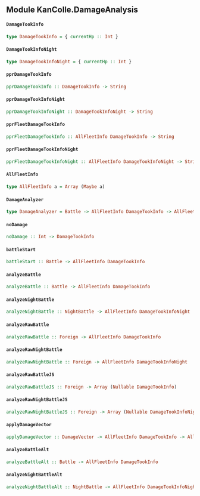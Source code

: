 ## Module KanColle.DamageAnalysis

#### `DamageTookInfo`

``` purescript
type DamageTookInfo = { currentHp :: Int }
```

#### `DamageTookInfoNight`

``` purescript
type DamageTookInfoNight = { currentHp :: Int }
```

#### `pprDamageTookInfo`

``` purescript
pprDamageTookInfo :: DamageTookInfo -> String
```

#### `pprDamageTookInfoNight`

``` purescript
pprDamageTookInfoNight :: DamageTookInfoNight -> String
```

#### `pprFleetDamageTookInfo`

``` purescript
pprFleetDamageTookInfo :: AllFleetInfo DamageTookInfo -> String
```

#### `pprFleetDamageTookInfoNight`

``` purescript
pprFleetDamageTookInfoNight :: AllFleetInfo DamageTookInfoNight -> String
```

#### `AllFleetInfo`

``` purescript
type AllFleetInfo a = Array (Maybe a)
```

#### `DamageAnalyzer`

``` purescript
type DamageAnalyzer = Battle -> AllFleetInfo DamageTookInfo -> AllFleetInfo DamageTookInfo
```

#### `noDamage`

``` purescript
noDamage :: Int -> DamageTookInfo
```

#### `battleStart`

``` purescript
battleStart :: Battle -> AllFleetInfo DamageTookInfo
```

#### `analyzeBattle`

``` purescript
analyzeBattle :: Battle -> AllFleetInfo DamageTookInfo
```

#### `analyzeNightBattle`

``` purescript
analyzeNightBattle :: NightBattle -> AllFleetInfo DamageTookInfoNight
```

#### `analyzeRawBattle`

``` purescript
analyzeRawBattle :: Foreign -> AllFleetInfo DamageTookInfo
```

#### `analyzeRawNightBattle`

``` purescript
analyzeRawNightBattle :: Foreign -> AllFleetInfo DamageTookInfoNight
```

#### `analyzeRawBattleJS`

``` purescript
analyzeRawBattleJS :: Foreign -> Array (Nullable DamageTookInfo)
```

#### `analyzeRawNightBattleJS`

``` purescript
analyzeRawNightBattleJS :: Foreign -> Array (Nullable DamageTookInfoNight)
```

#### `applyDamageVector`

``` purescript
applyDamageVector :: DamageVector -> AllFleetInfo DamageTookInfo -> AllFleetInfo DamageTookInfo
```

#### `analyzeBattleAlt`

``` purescript
analyzeBattleAlt :: Battle -> AllFleetInfo DamageTookInfo
```

#### `analyzeNightBattleAlt`

``` purescript
analyzeNightBattleAlt :: NightBattle -> AllFleetInfo DamageTookInfoNight
```


